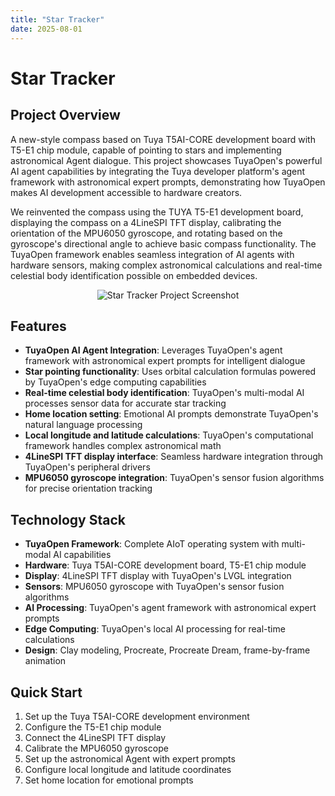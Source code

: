 ```yaml
---
title: "Star Tracker"
date: 2025-08-01
---
```


# Star Tracker

## Project Overview

A new-style compass based on Tuya T5AI-CORE development board with T5-E1 chip module, capable of pointing to stars and implementing astronomical Agent dialogue. This project showcases TuyaOpen's powerful AI agent capabilities by integrating the Tuya developer platform's agent framework with astronomical expert prompts, demonstrating how TuyaOpen makes AI development accessible to hardware creators.

We reinvented the compass using the TUYA T5-E1 development board, displaying the compass on a 4LineSPI TFT display, calibrating the orientation of the MPU6050 gyroscope, and rotating based on the gyroscope's directional angle to achieve basic compass functionality. The TuyaOpen framework enables seamless integration of AI agents with hardware sensors, making complex astronomical calculations and real-time celestial body identification possible on embedded devices.

<p align="center">
  <img
    src="https://images.tuyacn.com/fe-static/docs/img/11fcf2a4-25b6-4a90-8f3a-bc6e5f0dde38.jpg"
    alt="Star Tracker Project Screenshot"
    style={{
      width: "80%",
      borderRadius: "12px",
      boxShadow: "0 2px 16px rgba(0,0,0,0.08)"
    }}
  />
</p>

## Features

- **TuyaOpen AI Agent Integration**: Leverages TuyaOpen's agent framework with astronomical expert prompts for intelligent dialogue
- **Star pointing functionality**: Uses orbital calculation formulas powered by TuyaOpen's edge computing capabilities
- **Real-time celestial body identification**: TuyaOpen's multi-modal AI processes sensor data for accurate star tracking
- **Home location setting**: Emotional AI prompts demonstrate TuyaOpen's natural language processing
- **Local longitude and latitude calculations**: TuyaOpen's computational framework handles complex astronomical math
- **4LineSPI TFT display interface**: Seamless hardware integration through TuyaOpen's peripheral drivers
- **MPU6050 gyroscope integration**: TuyaOpen's sensor fusion algorithms for precise orientation tracking

## Technology Stack

- **TuyaOpen Framework**: Complete AIoT operating system with multi-modal AI capabilities
- **Hardware**: Tuya T5AI-CORE development board, T5-E1 chip module
- **Display**: 4LineSPI TFT display with TuyaOpen's LVGL integration
- **Sensors**: MPU6050 gyroscope with TuyaOpen's sensor fusion algorithms
- **AI Processing**: TuyaOpen's agent framework with astronomical expert prompts
- **Edge Computing**: TuyaOpen's local AI processing for real-time calculations
- **Design**: Clay modeling, Procreate, Procreate Dream, frame-by-frame animation

## Quick Start

1. Set up the Tuya T5AI-CORE development environment
2. Configure the T5-E1 chip module
3. Connect the 4LineSPI TFT display
4. Calibrate the MPU6050 gyroscope
5. Set up the astronomical Agent with expert prompts
6. Configure local longitude and latitude coordinates
7. Set home location for emotional prompts
